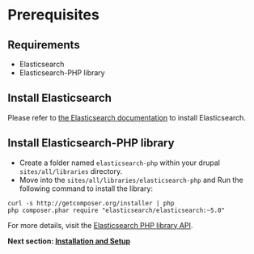 # Prerequisites

## Requirements
* Elasticsearch
* Elasticsearch-PHP library

## Install Elasticsearch

Please refer to [the Elasticsearch documentation](https://www.elastic.co/guide/en/elasticsearch/reference/current/_installation.html) to install Elasticsearch.

## Install Elasticsearch-PHP library

* Create a folder named `elasticsearch-php` within your drupal `sites/all/libraries` directory.
* Move into the `sites/all/libraries/elasticsearch-php` and Run the following command to install the library:

```
curl -s http://getcomposer.org/installer | php
php composer.phar require "elasticsearch/elasticsearch:~5.0"
```

For more details, visit the [Elasticsearch PHP library API](https://www.elastic.co/guide/en/elasticsearch/client/php-api/current/_quickstart.html).


**Next section: [Installation and Setup](/installation.md)**
